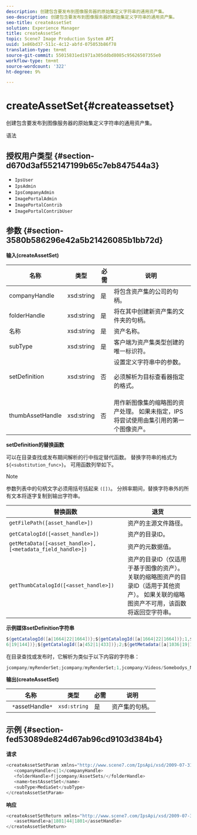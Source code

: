 ```yaml
---
description: 创建包含要发布到图像服务器的原始集定义字符串的通用资产集。
seo-description: 创建包含要发布到图像服务器的原始集定义字符串的通用资产集。
seo-title: createAssetSet
solution: Experience Manager
title: createAssetSet
topic: Scene7 Image Production System API
uuid: 1e86bd37-511c-4c12-abfd-075053b86f78
translation-type: tm+mt
source-git-commit: 55015831ed1971a305ddbd8085c95626507355e0
workflow-type: tm+mt
source-wordcount: '322'
ht-degree: 9%

---
```



# createAssetSet{#createassetset}

创建包含要发布到图像服务器的原始集定义字符串的通用资产集。

语法

## 授权用户类型 {#section-d670d3af552147199b65c7eb847544a3}

* `IpsUser`
* `IpsAdmin`
* `IpsCompanyAdmin`
* `ImagePortalAdmin`
* `ImagePortalContrib`
* `ImagePortalContribUser`

## 参数 {#section-3580b586296e42a5b21426085b1bb72d}

**输入(createAssetSet)**

<table id="table_2C70C33A127242FC828FCD8EC852E1EC"> 
 <thead> 
  <tr> 
   <th colname="col1" class="entry"> 名称 </th> 
   <th colname="col2" class="entry"> 类型 </th> 
   <th colname="col3" class="entry"> 必需 </th> 
   <th colname="col4" class="entry"> 说明 </th> 
  </tr> 
 </thead>
 <tbody> 
  <tr> 
   <td colname="col1"> <span class="codeph"> <span class="varname"> companyHandle </span> </span> </td> 
   <td colname="col2"> <span class="codeph"> xsd:string </span> </td> 
   <td colname="col3"> 是 </td> 
   <td colname="col4"> 将包含资产集的公司的句柄。 </td> 
  </tr> 
  <tr> 
   <td colname="col1"> <span class="codeph"> <span class="varname"> folderHandle </span> </span> </td> 
   <td colname="col2"> <span class="codeph"> xsd:string </span> </td> 
   <td colname="col3"> 是 </td> 
   <td colname="col4"> 将在其中创建新资产集的文件夹的句柄。 </td> 
  </tr> 
  <tr> 
   <td colname="col1"> <span class="codeph"> <span class="varname"> 名称 </span> </span> </td> 
   <td colname="col2"> <span class="codeph"> xsd:string </span> </td> 
   <td colname="col3"> 是 </td> 
   <td colname="col4"> 资产名称。 </td> 
  </tr> 
  <tr> 
   <td colname="col1"> <span class="codeph"> <span class="varname"> subType </span> </span> </td> 
   <td colname="col2"> <span class="codeph"> xsd:string </span> </td> 
   <td colname="col3"> 是 </td> 
   <td colname="col4"> 客户端为资产集类型创建的唯一标识符。 </td> 
  </tr> 
  <tr> 
   <td colname="col1"> <span class="codeph"> <span class="varname"> setDefinition </span> </span> </td> 
   <td colname="col2"> <span class="codeph"> xsd:string </span> </td> 
   <td colname="col3"> 否 </td> 
   <td colname="col4"> 设置定义字符串中的参数。 <p>必须解析为目标查看器指定的格式。 </p> </td> 
  </tr> 
  <tr> 
   <td colname="col1"> <span class="codeph"> <span class="varname"> thumbAssetHandle </span> </span> </td> 
   <td colname="col2"> <span class="codeph"> xsd:string </span> </td> 
   <td colname="col3"> 否 </td> 
   <td colname="col4"> 用作新图像集的缩略图的资产处理。 如果未指定，IPS将尝试使用由集引用的第一个图像资产。 </td> 
  </tr> 
 </tbody> 
</table>

**setDefinition的替换函数**

可以在目录查找或发布期间解析的行中指定替代函数。 替换字符串的格式为 `${<substitution_func>}`。 可用函数列举如下。

>[!NOTE]
>
>参数列表中的句柄文字必须用括号括起来 `([])`。 分辨率期间，替换字符串外的所有文本将逐字复制到输出字符串。

| **替换函数** | **退货** |
|---|---|
| `getFilePath([asset_handle>])` | 资产的主源文件路径。 |
| `getCatalogId([<asset_handle>])` | 资产的目录ID。 |
| `getMetaData([<asset_handle>], [<metadata_field_handle>])` | 资产的元数据值。 |
| `getThumbCatalogId([<asset_handle>])` | 资产的目录ID（仅适用于基于图像的资产）。关联的缩略图资产的目录ID（适用于其他资产）。 如果关联的缩略图资产不可用，该函数将返回空字符串。 |

**示例媒体setDefinition字符串**

```java
${getCatalogId([a|1664|22|1664])};${getCatalogId([a|1664|22|1664])};1,${getFilePath([a|103 
6|19|144])};${getCatalogId([a|452|1|433])};2;${getMetadata([a|1036|19|144], [m|1|ASSET|SharedDateField])} 
```

在目录查找或发布时，它解析为类似于以下内容的字符串：

```java
jcompany/myRenderSet;jcompany/myRenderSet;1,jcompany/Videos/Somebodys_N08275_flv.flv;jcomp any/myimg-1;2;20090703 10:05:53
```

**输出(createAssetSet)**

| 名称 | 类型 | 必需 | 说明 |
|---|---|---|---|
| ` *`assetHandle`*` | `xsd:string` | 是 | 资产集的句柄。 |

## 示例 {#section-fed53089de824d67ab96cd9103d384b4}

**请求**

```java
<createAssetSetParam xmlns="http://www.scene7.com/IpsApi/xsd/2009-07-31"> 
   <companyHandle>c|1</companyHandle> 
   <folderHandle>f|jcompany/AssetSets/</folderHandle> 
   <name>testAssetSet</name> 
   <subType>MediaSet</subType> 
</createAssetSetParam>
```

**响应**

```java
<createAssetSetReturn xmlns="http://www.scene7.com/IpsApi/xsd/2009-07-31"> 
   <assetHandle>a|1801|44|1801</assetHandle> 
</createAssetSetReturn>
```

